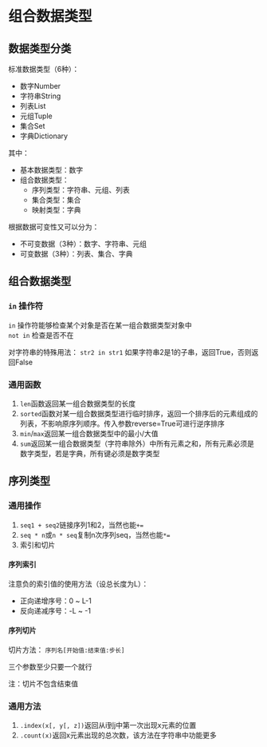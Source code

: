 # 组合数据类型

## 数据类型分类

标准数据类型（6种）：
* 数字Number
* 字符串String
* 列表List
* 元组Tuple
* 集合Set
* 字典Dictionary

其中：
* 基本数据类型：数字
* 组合数据类型：
    - 序列类型：字符串、元组、列表
    - 集合类型：集合
    - 映射类型：字典

根据数据可变性又可以分为：
* 不可变数据（3种）：数字、字符串、元组
* 可变数据（3种）：列表、集合、字典

## 组合数据类型

### `in` 操作符

`in` 操作符能够检查某个对象是否在某一组合数据类型对象中  
`not in` 检查是否不在

对字符串的特殊用法： `str2 in str1` 如果字符串2是1的子串，返回True，否则返回False

### 通用函数

1. `len`函数返回某一组合数据类型的长度
2. `sorted`函数对某一组合数据类型进行临时排序，返回一个排序后的元素组成的列表，不影响原序列顺序。传入参数reverse=True可进行逆序排序
3. `min`/`max`返回某一组合数据类型中的最小/大值
4. `sum`返回某一组合数据类型（字符串除外）中所有元素之和，所有元素必须是数字类型，若是字典，所有键必须是数字类型

## 序列类型

### 通用操作

1. `seq1 + seq2`链接序列1和2，当然也能`+=`
2. `seq * n`或`n * seq`复制n次序列seq，当然也能`*=`
3. 索引和切片

#### 序列索引

注意负的索引值的使用方法（设总长度为L）：
* 正向递增序号：0 ~ L-1
* 反向递减序号：-L ~ -1

#### 序列切片

切片方法： `序列名[开始值:结束值:步长]`

三个参数至少只要一个就行

注：切片不包含结束值

### 通用方法

1. `.index(x[, y[, z])`返回从i到j中第一次出现x元素的位置
2. `.count(x)`返回x元素出现的总次数，该方法在字符串中功能更多
